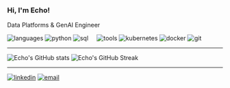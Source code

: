 ### Hi, I'm Echo! 
Data Platforms & GenAI Engineer <br>

![languages](https://img.shields.io/static/v1?label=&message=languages:&color=111&style=flat-square)
![python](https://img.shields.io/static/v1?logo=python&label=&message=python&color=36465D&logoColor=AAA&style=flat-square&link=)
![sql](https://img.shields.io/static/v1?logo=googlebigquery&label=&message=sql&color=36465D&logoColor=AAA&style=flat-square)
&nbsp;&nbsp;&nbsp;
![tools](https://img.shields.io/static/v1?label=&message=tools:&color=111&style=flat-square)
![kubernetes](https://img.shields.io/static/v1?logo=kubernetes&label=&message=kubernetes&color=36465D&logoColor=AAA&style=flat-square)
![docker](https://img.shields.io/static/v1?logo=docker&label=&message=docker&color=36465D&logoColor=AAA&style=flat-square)
![git](https://img.shields.io/static/v1?logo=git&label=&message=git&color=36465D&logoColor=AAA&style=flat-square)

---

![Echo's GitHub stats](https://github-readme-stats.vercel.app/api?username=jarcelao&theme=dark&hide_border=true&count_private=true)
![Echo's GitHub Streak](https://github-readme-streak-stats.herokuapp.com/?user=jarcelao&theme=dark&hide_border=true)

---

[![linkedin](https://img.shields.io/static/v1?label=&message=linkedin&color=111&style=for-the-badge)](https://linkedin.com/in/jarcelao)
[![email](https://img.shields.io/static/v1?label=&message=email&color=111&style=for-the-badge)](mailto:jerichoarcelao@gmail.com)
